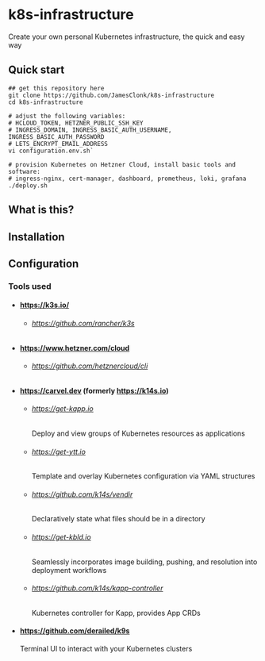 # k8s-infrastructure
Create your own personal Kubernetes infrastructure, the quick and easy way

## Quick start

```
## get this repository here
git clone https://github.com/JamesClonk/k8s-infrastructure
cd k8s-infrastructure

# adjust the following variables:
# HCLOUD_TOKEN, HETZNER_PUBLIC_SSH_KEY
# INGRESS_DOMAIN, INGRESS_BASIC_AUTH_USERNAME, INGRESS_BASIC_AUTH_PASSWORD
# LETS_ENCRYPT_EMAIL_ADDRESS
vi configuration.env.sh`

# provision Kubernetes on Hetzner Cloud, install basic tools and software:
# ingress-nginx, cert-manager, dashboard, prometheus, loki, grafana
./deploy.sh
```

## What is this?

## Installation

## Configuration

### Tools used

- #### https://k3s.io/
  - ###### https://github.com/rancher/k3s

- #### https://www.hetzner.com/cloud
  - ###### https://github.com/hetznercloud/cli

- #### https://carvel.dev (formerly https://k14s.io)
  - ###### https://get-kapp.io
    Deploy and view groups of Kubernetes resources as applications
  - ###### https://get-ytt.io
    Template and overlay Kubernetes configuration via YAML structures
  - ###### https://github.com/k14s/vendir
    Declaratively state what files should be in a directory
  - ###### https://get-kbld.io
    Seamlessly incorporates image building, pushing, and resolution into deployment workflows
  - ###### https://github.com/k14s/kapp-controller
    Kubernetes controller for Kapp, provides App CRDs

- #### https://github.com/derailed/k9s
  Terminal UI to interact with your Kubernetes clusters
